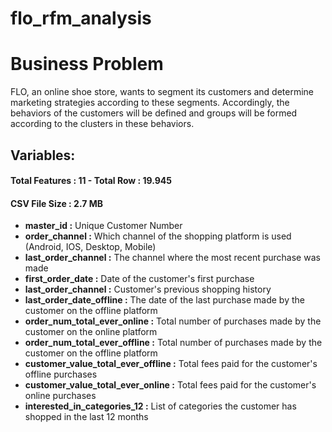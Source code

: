 # flo_rfm_analysis

# Business Problem

FLO, an online shoe store, wants to segment its customers and determine marketing strategies according to these segments. 
Accordingly, the behaviors of the customers will be defined and groups will be formed according to the clusters in these behaviors.

## Variables:

#### Total Features : 11 - Total Row : 19.945

#### CSV File Size : 2.7 MB

* **master_id :** Unique Customer Number
* **order_channel :** Which channel of the shopping platform is used (Android, IOS, Desktop, Mobile)
* **last_order_channel :** The channel where the most recent purchase was made
* **first_order_date :** Date of the customer's first purchase
* **last_order_channel :** Customer's previous shopping history
* **last_order_date_offline :** The date of the last purchase made by the customer on the offline platform
* **order_num_total_ever_online :** Total number of purchases made by the customer on the online platform
* **order_num_total_ever_offline :** Total number of purchases made by the customer on the offline platform
* **customer_value_total_ever_offline :** Total fees paid for the customer's offline purchases
* **customer_value_total_ever_online :**  Total fees paid for the customer's online purchases
* **interested_in_categories_12 :** List of categories the customer has shopped in the last 12 months

